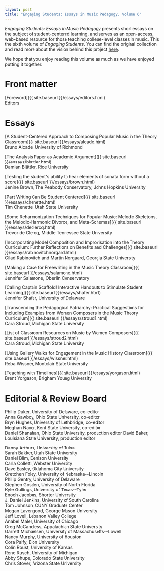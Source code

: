 ```yaml
---
layout: post
title: "Engaging Students: Essays in Music Pedagogy, Volume 6"
---
```


_Engaging Students: Essays in Music Pedagogy_ presents short essays on the subject of student-centered learning, and serves as an open-access, web-based resource for those teaching college-level classes in music. This the sixth volume of *Engaging Students*. You can find the original collection and read more about the vision behind this project [here](http://www.flipcamp.org/engagingstudents/).

We hope that you enjoy reading this volume as much as we have enjoyed putting it together.

# Front matter

[Foreword]({{ site.baseurl }}/essays/editors.html)  
Editors


# Essays

[A Student-Centered Approach to Composing Popular Music in the Theory Classroom]({{ site.baseurl }}/essays/alcade.html)  
Bruno Alcade, University of Richmond

[The Analysis Paper as Academic Argument]({{ site.baseurl }}/essays/blattler.html)  
Damian Blättler, Rice University

[Testing the student's ability to hear elements of sonata form without a score]({{ site.baseurl }}/essays/brown.html)  
Jenine Brown, The Peabody Conservatory, Johns Hopkins University

[Part Writing Can Be Student Centered]({{ site.baseurl }}/essays/chenette.html)  
Tim Chenette, Utah State University 

[Some Reharmonization Techniques for Popular Music: Melodic Skeletons, the Melodic-Harmonic Divorce, and Meta-Schemas]({{ site.baseurl }}/essays/declercq.html)  
Trevor de Clercq, Middle Tennessee State University

[Incorporating Model Composition and Improvisation into the Theory Curriculum: Further Reflections on Benefits and Challenges]({{ site.baseurl }}/essays/rabinovitchnorgard.html)  
Gilad Rabinovitch and Martin Norgaard, Georgia State University

[Making a Case for Freewriting in the Music Theory Classroom]({{ site.baseurl }}/essays/salamone.html)  
Jennifer Salamone, Oberlin Conservatory

[Calling Captain Scaffold! Interactive Handouts to Stimulate Student Learning]({{ site.baseurl }}/essays/shafer.html)  
Jennifer Shafer, University of Delaware 

[Transcending the Pedagogical Patriarchy: Practical Suggestions for Including Examples from Women Composers in the Music Theory Curriculum]({{ site.baseurl }}/essays/stroud1.html)  
Cara Stroud, Michigan State University

[List of Classroom Resources on Music by Women Composers]({{ site.baseurl }}/essays/stroud2.html)  
Cara Stroud, Michigan State University

[Using Gallery Walks for Engagement in the Music History Classroom]({{ site.baseurl }}/essays/wissner.html)  
Reba Wissner, Montclair State University 

[Teaching with Timelines]({{ site.baseurl }}/essays/yorgason.html)  
Brent Yorgason, Brigham Young University



# Editorial & Review Board

Philip Duker, University of Delaware, co-editor  
Anna Gawboy, Ohio State University, co-editor  
Bryn Hughes, University of Lethbridge, co-editor  
Meghan Naxer, Kent State University, co-editor  
Daniel Shanahan, Ohio State University, production editor
David Baker, Louisiana State University, production editor

Danny Arthurs, University of Tulsa<br>
Sarah Bakker, Utah State University<br>
Daniel Blim, Denison University<br>
Carla Colletti, Webster University<br> 
Dave Easley, Oklahoma City University<br> 
Gretchen Foley, University of Nebraska--Lincoln<br>
Philip Gentry, University of Delaware<br>
Stephen Gosden, University of North Florida<br>
Kyle Gullings, University of Texas--Tyler<br>
Enoch Jacobus, Shorter University<br>
J. Daniel Jenkins, University of South Carolina<br>
Tom Johnson, CUNY Graduate Center<br>
Megan Lavengood, George Mason University<br>
Jeff Lovell, Lebanon Valley College<br>
Anabel Maler, University of Chicago<br>
Greg McCandless, Appalachian State University<br>
Garrett Michaelsen, University of Massachusetts-–Lowell<br>
Nancy Murphy, University of Houston<br>
Cora Palfy, Elon University<br>
Colin Roust, University of Kansas<br>
Rene Rusch, University of Michigan<br>
Abby Shupe, Colorado State University<br> 
Chris Stover, Arizona State University<br>



